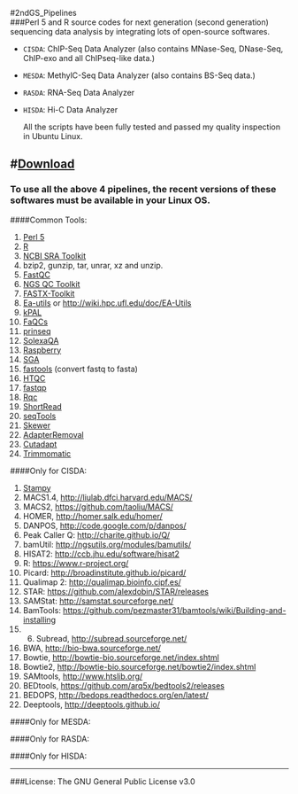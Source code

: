 #2ndGS_Pipelines                                                          
###Perl 5 and R source codes for next generation (second generation) sequencing data analysis by integrating lots of open-source softwares.
                                                             

+ `CISDA`: ChIP-Seq Data Analyzer (also contains MNase-Seq, DNase-Seq, ChIP-exo and all ChIPseq-like data.)                                              
                                                                  
+ `MESDA`: MethylC-Seq Data Analyzer (also contains BS-Seq data.)                         
                       
+ `RASDA`: RNA-Seq Data Analyzer  
                                       
+ `HISDA`: Hi-C  Data Analyzer            
                                                               
                                                               
  All the scripts have been fully tested and passed my quality inspection in Ubuntu Linux.                  
                                               
#[Download](https://github.com/CTLife/2ndGS_Pipelines/releases)                   
---------------------------------------------------------------------------------------------                                                                     
### To use all the above 4 pipelines, the recent versions of these softwares must be available in your Linux OS.          
####Common Tools:                                        
1. [Perl 5](https://www.perl.org/)   
2. [R](https://www.r-project.org/)                            
3. [NCBI SRA Toolkit](http://www.ncbi.nlm.nih.gov/Traces/sra/)   
4. bzip2, gunzip, tar, unrar, xz and unzip. 
5. [FastQC](http://www.bioinformatics.babraham.ac.uk/projects/fastqc/)    
6. [NGS QC Toolkit](http://www.nipgr.res.in/ngsqctoolkit.html)             
7. [FASTX-Toolkit](http://hannonlab.cshl.edu/fastx_toolkit/)      
8. [Ea-utils](https://launchpad.net/ubuntu/+source/ea-utils)  or http://wiki.hpc.ufl.edu/doc/EA-Utils      
9. [kPAL](https://github.com/LUMC/kPAL)
10. [FaQCs](https://github.com/chienchi/FaQCs)    
11. [prinseq](http://prinseq.sourceforge.net/)      
12. [SolexaQA](http://solexaqa.sourceforge.net/)     
13. [Raspberry](https://github.com/CEG-ICRISAT/Raspberry)     
14. [SGA](https://github.com/jts/sga)    
15. [fastools](https://pypi.python.org/pypi/fastools)  (convert fastq to fasta)     
16. [HTQC](https://sourceforge.net/projects/htqc/files/)    
17. [fastqp](https://github.com/mdshw5/fastqp)    
18. [Rqc](http://bioconductor.org/packages/release/bioc/html/Rqc.html)       
19. [ShortRead](https://bioconductor.org/packages/release/bioc/html/ShortRead.html)     
20. [seqTools](https://www.bioconductor.org/packages/release/bioc/html/seqTools.html)                        
21. [Skewer](https://sourceforge.net/projects/skewer/files/)                   
22. [AdapterRemoval](https://github.com/MikkelSchubert/adapterremoval)                         
23. [Cutadapt](https://github.com/marcelm/cutadapt)                                   
24. [Trimmomatic](http://www.usadellab.org/cms/?page=trimmomatic)                    


####Only for CISDA: 
1. [Stampy](http://www.well.ox.ac.uk/bioinformatics/Software/Stampy-latest.tgz)   
14. MACS1.4, http://liulab.dfci.harvard.edu/MACS/         
15. MACS2, https://github.com/taoliu/MACS/                
16. HOMER, http://homer.salk.edu/homer/                
17. DANPOS, http://code.google.com/p/danpos/      
18. Peak Caller Q: http://charite.github.io/Q/                           
19. bamUtil:  http://ngsutils.org/modules/bamutils/        
20. HISAT2: http://ccb.jhu.edu/software/hisat2
21. R: https://www.r-project.org/
22. Picard: http://broadinstitute.github.io/picard/                                
23. Qualimap 2: http://qualimap.bioinfo.cipf.es/
24. STAR: https://github.com/alexdobin/STAR/releases                                                                      
25. SAMStat: http://samstat.sourceforge.net/                                                          
26. BamTools: https://github.com/pezmaster31/bamtools/wiki/Building-and-installing  
27. 6. Subread, http://subread.sourceforge.net/               
7. BWA, http://bio-bwa.sourceforge.net/          
8. Bowtie, http://bowtie-bio.sourceforge.net/index.shtml       
9. Bowtie2, http://bowtie-bio.sourceforge.net/bowtie2/index.shtml              
10. SAMtools, http://www.htslib.org/            
11. BEDtools, https://github.com/arq5x/bedtools2/releases                                
12. BEDOPS, http://bedops.readthedocs.org/en/latest/                
13. Deeptools, http://deeptools.github.io/ 
                                  
####Only for MESDA:                            
                               
####Only for RASDA:                         
                            
####Only for HISDA:                                                  
                                                                                           
                                                                                                        
---------------------------------------------------------------------------------
###License: The GNU General Public License v3.0                    
                                                                         
